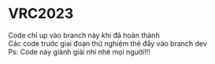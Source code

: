 # VRC2023
Code chỉ up vào branch này khi đã hoàn thành <br>
Các code trước giai đoạn thử nghiệm thẻ đẩy vào branch dev <br>
Ps: Code này giành giải nhì nhé mọi người!!!
